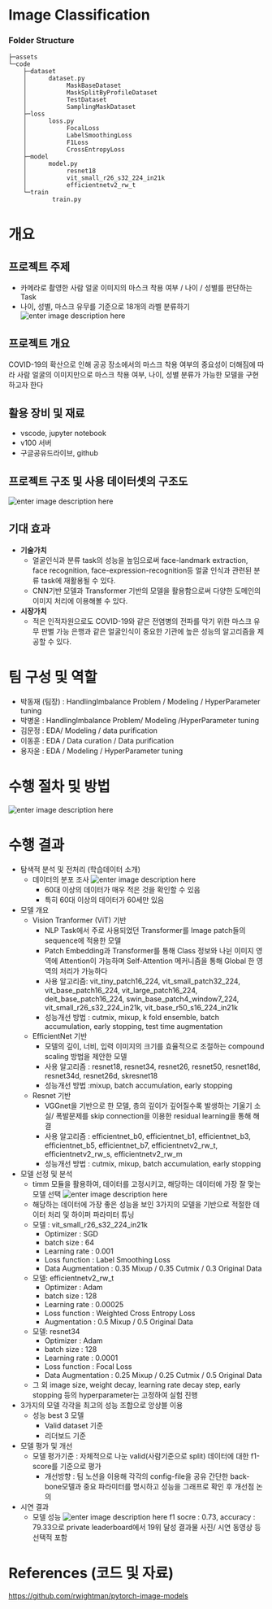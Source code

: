 # Image Classification
### Folder Structure
```
├─assets
└─code
    ├─dataset
    │      dataset.py
	│			MaskBaseDataset
	│			MaskSplitByProfileDataset
	│			TestDataset
	│			SamplingMaskDataset
    ├─loss
    │      loss.py
	│			FocalLoss
	│			LabelSmoothingLoss
	│			F1Loss
	│			CrossEntropyLoss
    ├─model
    │      model.py
	│			resnet18
	│			vit_small_r26_s32_224_in21k
	│			efficientnetv2_rw_t
    └─train
            train.py
```
# 개요
## 프로젝트 주제
- 카메라로 촬영한 사람 얼굴 이미지의 마스크 착용 여부 / 나이 / 성별를 판단하는 Task
- 나이, 성별, 마스크 유무를 기준으로 18개의 라벨 분류하기
![enter image description here](https://github.com/boostcampaitech3/level1-image-classification-level1-recsys-07/blob/main/assets/1.png)
## 프로젝트 개요
COVID-19의 확산으로 인해 공공 장소에서의 마스크 착용 여부의 중요성이 더해짐에 따라 사람 얼굴의 이미지만으로 마스크 착용 여부, 나이, 성별 분류가 가능한 모델을 구현하고자 한다
## 활용 장비 및 재료
- vscode, jupyter notebook
- v100 서버
- 구글공유드라이브, github
## 프로젝트 구조 및 사용 데이터셋의 구조도
![enter image description here](https://github.com/boostcampaitech3/level1-image-classification-level1-recsys-07/blob/main/assets/2.png)
## 기대 효과
- **기술가치**
	- 얼굴인식과 분류 task의 성능을 높임으로써 face-landmark extraction, face recognition, face-expression-recognition등 얼굴 인식과 관련된 분류 task에 재활용될 수 있다.
	- CNN기반 모델과 Transformer 기반의 모델을 활용함으로써 다양한 도메인의 이미지 처리에 이용해볼 수 있다.
- **시장가치**
	- 적은 인적자원으로도 COVID-19와 같은 전염병의 전파를 막기 위한 마스크 유무 판별 가능
	은행과 같은 얼굴인식이 중요한 기관에 높은 성능의 알고리즘을 제공할 수 있다.
# 팀 구성 및 역할
- 박동재 (팀장) : HandlingImbalance Problem / Modeling / HyperParameter tuning
- 박병윤 : HandlingImbalance Problem/ Modeling /HyperParameter tuning
- 김문정 :  EDA/ Modeling / data purification
- 이동훈 : EDA / Data curation /  Data purification
- 용자윤 : EDA / Modeling /  HyperParameter tuning
# 수행 절차 및 방법
![enter image description here](https://github.com/boostcampaitech3/level1-image-classification-level1-recsys-07/blob/main/assets/3.png)
# 수행 결과
- 탐색적 분석 및 전처리 (학습데이터 소개)
    - 데이터의 분포 조사
![enter image description here](https://github.com/boostcampaitech3/level1-image-classification-level1-recsys-07/blob/main/assets/image.png)
         - 60대 이상의 데이터가 매우 적은 것을 확인할 수 있음
         - 특히 60대 이상의 데이터가 60세만 있음
- 모델 개요
	- Vision Tranformer (ViT) 기반
		- NLP Task에서 주로 사용되었던 Transformer를 Image patch들의 sequence에 적용한 모델
		- Patch Embedding과 Transformer를 통해 Class 정보와 나뉜 이미지 영역에 Attention이 가능하며 Self-Attention 메커니즘을 통해 Global 한 영역의 처리가 가능하다
		- 사용 알고리즘: vit_tiny_patch16_224, vit_small_patch32_224, vit_base_patch16_224, vit_large_patch16_224, deit_base_patch16_224, 
				swin_base_patch4_window7_224, vit_small_r26_s32_224_in21k, vit_base_r50_s16_224_in21k
		- 성능개선 방법 : cutmix, mixup, k fold ensemble, batch accumulation, early stopping, test time augmentation
	- EfficientNet 기반
		- 모델의 깊이, 너비, 입력 이미지의 크기를 효율적으로 조절하는 compound scaling 방법을 제안한 모델
		- 사용 알고리즘 : resnet18, resnet34, resnet26, resnet50, resnet18d, resnet34d, resnet26d, skresnet18
		- 성능개선 방법 :mixup, batch accumulation, early stopping
	- Resnet 기반
 		- VGGnet을 기반으로 한 모델, 층의 깊이가 깊어질수록 발생하는 기울기 소실/ 폭발문제를 skip connection을 이용한 residual learning을 통해 해결
		- 사용 알고리즘 : efficientnet_b0, efficientnet_b1, efficientnet_b3, efficientnet_b5, 
				efficientnet_b7, efficientnetv2_rw_t, efficientnetv2_rw_s, efficientnetv2_rw_m
		- 성능개선 방법 : cutmix, mixup, batch accumulation, early stopping
- 모델 선정 및 분석
    - timm 모듈을 활용하여, 데이터를 고정시키고, 해당하는 데이터에 가장 잘 맞는 모델  선택
![enter image description here](https://github.com/boostcampaitech3/level1-image-classification-level1-recsys-07/blob/main/assets/7.png)
    - 해당하는 데이터에 가장 좋은 성능을 보인 3가지의 모델을 기반으로 적절한 데이터 처리 및 하이퍼 파라미터 튜닝
    - 모델 : vit_small_r26_s32_224_in21k
        - Optimizer : SGD
        - batch size : 64
        - Learning rate : 0.001
        - Loss function : Label Smoothing Loss
        - Data Augmentation : 0.35 Mixup / 0.35 Cutmix / 0.3 Original Data
    - 모델: efficientnetv2_rw_t
        - Optimizer : Adam
        - batch size : 128
        - Learning rate : 0.00025
        - Loss function : Weighted Cross Entropy Loss
        - Augmentation : 0.5 Mixup / 0.5 Original Data
    - 모델: resnet34
        - Optimizer : Adam
        - batch size : 128
        - Learning rate : 0.0001
        - Loss function : Focal Loss
        - Data Augmentation : 0.25 Mixup / 0.25 Cutmix / 0.5 Original Data
    - 그 외 image size, weight decay, learning rate decay step, early stopping 등의 hyperparameter는 고정하여 실험 진행
- 3가지의 모델 각각을 최고의 성능 조합으로 앙상블 이용
	- 성능 best 3 모델
		- Valid dataset 기준
		- 리더보드 기준
- 모델 평가 및 개선
	- 모델 평가기준 : 자체적으로 나눈 valid(사람기준으로 split) 데이터에 대한 f1-score를 기준으로 평가
		- 개선방향 : 팀 노션을 이용해 각각의 config-file을 공유 간단한 back-bone모델과 중요 파라미터를 명시하고 성능을 그래프로 확인 후 개선점 논의
- 시연 결과
    - 모델 성능
![enter image description here](https://github.com/boostcampaitech3/level1-image-classification-level1-recsys-07/blob/main/assets/8.png)
f1 socre : 0.73, accuracy : 79.33으로 private leaderboard에서 19위 달성
결과물 사진/ 시연 동영상 등 선택적 포함
# References (코드 및 자료)
https://github.com/rwightman/pytorch-image-models
